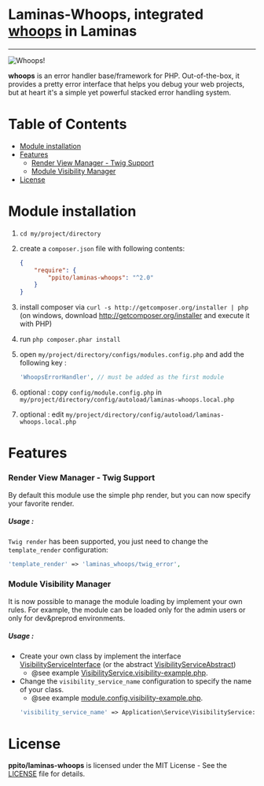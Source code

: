 # Laminas-Whoops, integrated [whoops](https://github.com/filp/whoops) in Laminas

-----

![Whoops!](http://i.imgur.com/0VQpe96.png)

**whoops** is an error handler base/framework for PHP. Out-of-the-box, it provides a pretty
error interface that helps you debug your web projects, but at heart it's a simple yet
powerful stacked error handling system.

# Table of Contents

* [Module installation](#module-installation)
* [Features](#features)
  * [Render View Manager - Twig Support](#render-view-manager---twig-support)
  * [Module Visibility Manager](#module-visibility-manager)
* [License](#license)



# Module installation
  1. `cd my/project/directory`
  2. create a `composer.json` file with following contents:

     ```json
     {
         "require": {
             "ppito/laminas-whoops": "^2.0"
         }
     }
     ```
  3. install composer via `curl -s http://getcomposer.org/installer | php` (on windows, download
     http://getcomposer.org/installer and execute it with PHP)
  4. run `php composer.phar install`
  5. open `my/project/directory/configs/modules.config.php` and add the following key :

     ```php
     'WhoopsErrorHandler', // must be added as the first module
     ```
  6. optional : copy `config/module.config.php` in `my/project/directory/config/autoload/laminas-whoops.local.php`
  7. optional : edit `my/project/directory/config/autoload/laminas-whoops.local.php`

# Features

### Render View Manager - Twig Support 

By default this module use the simple php render, but you can now specify your favorite render.

##### Usage :
`Twig render` has been supported, you just need to change the `template_render` configuration:
```php
'template_render' => 'laminas_whoops/twig_error',
```

### Module Visibility Manager 

It is now possible to manage the module loading by implement your own rules.
For example, the module can be loaded only for the admin users or only for dev&preprod environments.

##### Usage :
* Create your own class by implement the interface [VisibilityServiceInterface](src/Service/VisibilityServiceInterface.php) (or the abstract [VisibilityServiceAbstract](src/Service/VisibilityServiceAbstract.php))
    * @see example [VisibilityService.visibility-example.php](src/Service/VisibilityService.visibility-example.php).
* Change the `visibility_service_name` configuration to specify the name of your class. 
    * @see example [module.config.visibility-example.php](config/module.config.visibility-example.php).
    ```php
    'visibility_service_name' => Application\Service\VisibilityService::class,
    ```


# License

**ppito/laminas-whoops** is licensed under the MIT License - See the [LICENSE](LICENSE.md) file for details.

